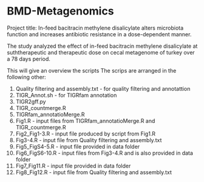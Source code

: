 # BMD-Metagenomics
Project title: In-feed bacitracin methylene disalicylate alters microbiota function and increases antibiotic resistance in a dose-dependent manner. 

The study analyzed the effect of in-feed bacitracin methylene disalicylate at suththerapeutic and therapeutic dose on cecal metagenome of turkey over a 78 days period.

This will give an overview the scripts
The scrips are arranged in the following other:
1. Quality filtering and assembly.txt - for quality filtering and annotattion
2. TIGR_Annot.sh - for TIGRfam annotation
3. TIGR2gff.py
4. TIGR_countmerge.R
5. TIGRfam_annotatioMerge.R
6. Fig1.R - input files from TIGRfam_annotatioMerge.R and TIGR_countmerge.R
7. Fig2_Fig1-3.R - input file produced by script from Fig1.R
8. Fig3-4.R - input file from Quality filtering and assembly.txt
9. Fig5_FigS4-5.R - input file provided in data folder
10. Fig6_FigS6-10.R - input files from Fig3-4.R and is also provided in data folder
11. Fig7_Fig11.R - input file provided in data folder
12. Fig8_Fig12.R - input file from Quality filtering and assembly.txt
